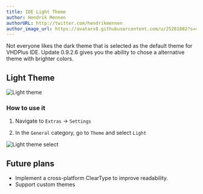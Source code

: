 ```yaml
---
title: IDE Light Theme
author: Hendrik Mennen
authorURL: http://twitter.com/hendrikmennen
author_image_url: https://avatars0.githubusercontent.com/u/25281882?s=460&v=4
---
```


Not everyone likes the dark theme that is selected as the default theme for VHDPlus IDE.
Update 0.9.2.6 gives you the ability to chose a alternative theme with brighter colors.

<!--truncate-->

## Light Theme
![Light theme](/img/blog/2019-10-17/LightMode.png)

### How to use it
1. Navigate to `Extras` -> `Settings`

2. In the `General` category, go to `Theme` and select `Light`

![Light theme select](/img/blog/2019-10-17/LightModeSelect.PNG)

## Future plans

- Implement a cross-platform ClearType to improve readability.
- Support custom themes